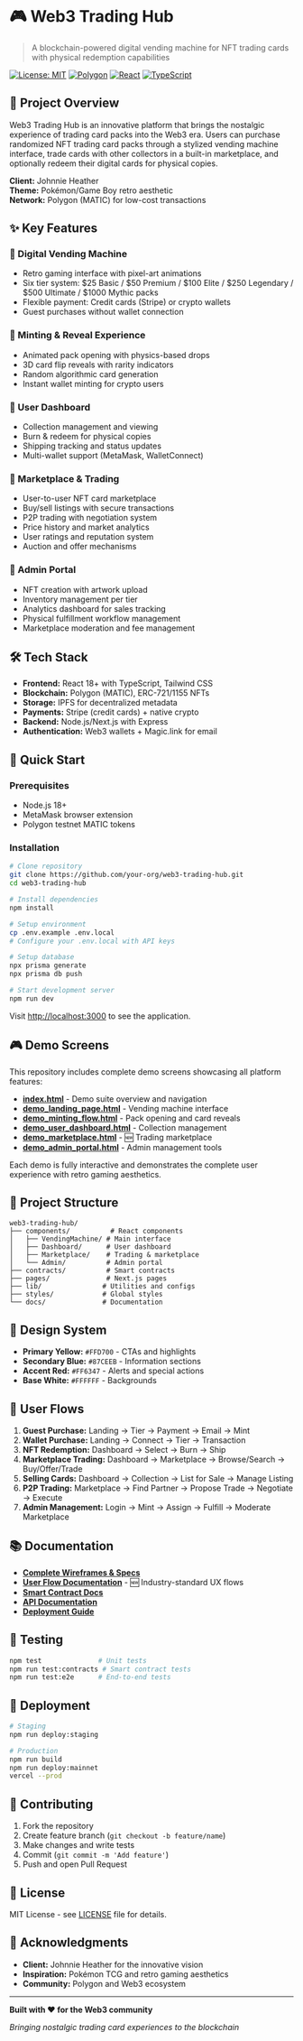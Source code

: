 # 🎮 Web3 Trading Hub

> A blockchain-powered digital vending machine for NFT trading cards with physical redemption capabilities

[![License: MIT](https://img.shields.io/badge/License-MIT-yellow.svg)](https://opensource.org/licenses/MIT)
[![Polygon](https://img.shields.io/badge/Blockchain-Polygon-8247E5)](https://polygon.technology/)
[![React](https://img.shields.io/badge/Frontend-React-61DAFB)](https://reactjs.org/)
[![TypeScript](https://img.shields.io/badge/Language-TypeScript-3178C6)](https://www.typescriptlang.org/)

## 📖 Project Overview

Web3 Trading Hub is an innovative platform that brings the nostalgic experience of trading card packs into the Web3 era. Users can purchase randomized NFT trading card packs through a stylized vending machine interface, trade cards with other collectors in a built-in marketplace, and optionally redeem their digital cards for physical copies.

**Client:** Johnnie Heather  
**Theme:** Pokémon/Game Boy retro aesthetic  
**Network:** Polygon (MATIC) for low-cost transactions

## ✨ Key Features

### 🎰 Digital Vending Machine

- Retro gaming interface with pixel-art animations
- Six tier system: $25 Basic / $50 Premium / $100 Elite / $250 Legendary / $500 Ultimate / $1000 Mythic packs
- Flexible payment: Credit cards (Stripe) or crypto wallets
- Guest purchases without wallet connection

### 🎪 Minting & Reveal Experience

- Animated pack opening with physics-based drops
- 3D card flip reveals with rarity indicators
- Random algorithmic card generation
- Instant wallet minting for crypto users

### 👤 User Dashboard

- Collection management and viewing
- Burn & redeem for physical copies
- Shipping tracking and status updates
- Multi-wallet support (MetaMask, WalletConnect)

### 🛒 Marketplace & Trading

- User-to-user NFT card marketplace
- Buy/sell listings with secure transactions
- P2P trading with negotiation system
- Price history and market analytics
- User ratings and reputation system
- Auction and offer mechanisms

### 🔐 Admin Portal

- NFT creation with artwork upload
- Inventory management per tier
- Analytics dashboard for sales tracking
- Physical fulfillment workflow management
- Marketplace moderation and fee management

## 🛠 Tech Stack

- **Frontend:** React 18+ with TypeScript, Tailwind CSS
- **Blockchain:** Polygon (MATIC), ERC-721/1155 NFTs
- **Storage:** IPFS for decentralized metadata
- **Payments:** Stripe (credit cards) + native crypto
- **Backend:** Node.js/Next.js with Express
- **Authentication:** Web3 wallets + Magic.link for email

## 🚀 Quick Start

### Prerequisites

- Node.js 18+
- MetaMask browser extension
- Polygon testnet MATIC tokens

### Installation

```bash
# Clone repository
git clone https://github.com/your-org/web3-trading-hub.git
cd web3-trading-hub

# Install dependencies
npm install

# Setup environment
cp .env.example .env.local
# Configure your .env.local with API keys

# Setup database
npx prisma generate
npx prisma db push

# Start development server
npm run dev
```

Visit [http://localhost:3000](http://localhost:3000) to see the application.

## 🎮 Demo Screens

This repository includes complete demo screens showcasing all platform features:

- **[index.html](./index.html)** - Demo suite overview and navigation
- **[demo_landing_page.html](./demo_landing_page.html)** - Vending machine interface
- **[demo_minting_flow.html](./demo_minting_flow.html)** - Pack opening and card reveals
- **[demo_user_dashboard.html](./demo_user_dashboard.html)** - Collection management
- **[demo_marketplace.html](./demo_marketplace.html)** - 🆕 Trading marketplace
- **[demo_admin_portal.html](./demo_admin_portal.html)** - Admin management tools

Each demo is fully interactive and demonstrates the complete user experience with retro gaming aesthetics.

## 📁 Project Structure

```
web3-trading-hub/
├── components/          # React components
│   ├── VendingMachine/ # Main interface
│   ├── Dashboard/      # User dashboard
│   ├── Marketplace/    # Trading & marketplace
│   └── Admin/          # Admin portal
├── contracts/          # Smart contracts
├── pages/              # Next.js pages
├── lib/               # Utilities and configs
├── styles/            # Global styles
└── docs/              # Documentation
```

## 🎨 Design System

- **Primary Yellow:** `#FFD700` - CTAs and highlights
- **Secondary Blue:** `#87CEEB` - Information sections
- **Accent Red:** `#FF6347` - Alerts and special actions
- **Base White:** `#FFFFFF` - Backgrounds

## 🔄 User Flows

1. **Guest Purchase:** Landing → Tier → Payment → Email → Mint
2. **Wallet Purchase:** Landing → Connect → Tier → Transaction
3. **NFT Redemption:** Dashboard → Select → Burn → Ship
4. **Marketplace Trading:** Dashboard → Marketplace → Browse/Search → Buy/Offer/Trade
5. **Selling Cards:** Dashboard → Collection → List for Sale → Manage Listing
6. **P2P Trading:** Marketplace → Find Partner → Propose Trade → Negotiate → Execute
7. **Admin Management:** Login → Mint → Assign → Fulfill → Moderate Marketplace

## 📚 Documentation

- **[Complete Wireframes & Specs](./Web3_Trading_Hub_Wireframes.md)**
- **[User Flow Documentation](./User_Flow_Documentation.md)** - 🆕 Industry-standard UX flows
- **[Smart Contract Docs](./docs/contracts.md)**
- **[API Documentation](./docs/api.md)**
- **[Deployment Guide](./docs/deployment.md)**

## 🧪 Testing

```bash
npm test              # Unit tests
npm run test:contracts # Smart contract tests
npm run test:e2e      # End-to-end tests
```

## 🚀 Deployment

```bash
# Staging
npm run deploy:staging

# Production
npm run build
npm run deploy:mainnet
vercel --prod
```

## 🤝 Contributing

1. Fork the repository
2. Create feature branch (`git checkout -b feature/name`)
3. Make changes and write tests
4. Commit (`git commit -m 'Add feature'`)
5. Push and open Pull Request

## 📄 License

MIT License - see [LICENSE](LICENSE) file for details.

## 🙏 Acknowledgments

- **Client:** Johnnie Heather for the innovative vision
- **Inspiration:** Pokémon TCG and retro gaming aesthetics
- **Community:** Polygon and Web3 ecosystem

---

**Built with ❤️ for the Web3 community**

_Bringing nostalgic trading card experiences to the blockchain_

